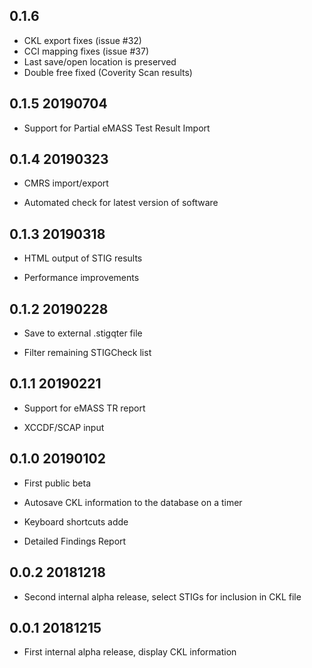 ## 0.1.6

- CKL export fixes (issue #32)
- CCI mapping fixes (issue #37)
- Last save/open location is preserved
- Double free fixed (Coverity Scan results)

## 0.1.5 20190704

- Support for Partial eMASS Test Result Import

## 0.1.4 20190323

- CMRS import/export

- Automated check for latest version of software

## 0.1.3 20190318

- HTML output of STIG results

- Performance improvements

## 0.1.2 20190228

- Save to external .stigqter file

- Filter remaining STIGCheck list

## 0.1.1 20190221

- Support for eMASS TR report

- XCCDF/SCAP input

## 0.1.0 20190102

- First public beta

- Autosave CKL information to the database on a timer

- Keyboard shortcuts adde

- Detailed Findings Report

## 0.0.2 20181218

- Second internal alpha release, select STIGs for inclusion in CKL file

## 0.0.1 20181215

- First internal alpha release, display CKL information
